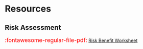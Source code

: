 # Resources

## Risk Assessment
 <span style="font-size: 1.1rem; color:red">:fontawesome-regular-file-pdf:</span> [Risk Benefit Worksheet](../assets/pdfs/risk-benefit-exercise.pdf)